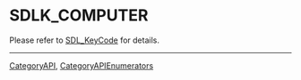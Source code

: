 # SDLK_COMPUTER

Please refer to [SDL_KeyCode](SDL_KeyCode) for details.

----
[CategoryAPI](CategoryAPI), [CategoryAPIEnumerators](CategoryAPIEnumerators)

